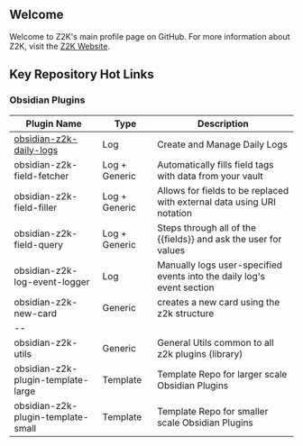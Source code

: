 ## Welcome
Welcome to Z2K's main profile page on GitHub. For more information about Z2K, visit the [Z2K Website](https://z2k.dev).

## Key Repository Hot Links

### Obsidian Plugins

| Plugin Name                   | Type    | Description                                                            |
| ----------------------------- | --- | ---------------------------------------------------------------------- |
| [obsidian-z2k-daily-logs](https://github.com/z2k-gwp/obsidian-z2k-daily-logs)      | Log    | Create and Manage Daily Logs | 
| obsidian-z2k-field-fetcher    | Log + Generic | Automatically fills field tags with data from your vault               |
| obsidian-z2k-field-filler     | Log + Generic | Allows for fields to be replaced with external data using URI notation |
| obsidian-z2k-field-query      | Log + Generic | Steps through all of the {{fields}} and ask the user for values        |
| obsidian-z2k-log-event-logger | Log           | Manually logs user-specified events into the daily log's event section |
| obsidian-z2k-new-card         | Generic       | creates a new card using the z2k structure                             |
| --                            |               |                                                                        |
| obsidian-z2k-utils            | Generic       | General Utils common to all z2k plugins (library)                      |
| obsidian-z2k-plugin-template-large | Template | Template Repo for larger scale Obsidian Plugins |
| obsidian-z2k-plugin-template-small | Template | Template Repo for smaller scale Obsidian Plugins |

